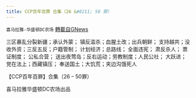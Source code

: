 ```yaml
---
title: CCP百年百罪 合集（26 &#8211; 50 罪）
---
```

`喜马拉雅-华盛顿DC农场` [轉載自GNews](https://gnews.org/zh-hans/1560597/)

三区暴乱分裂新疆；承认外蒙； 镇反滥杀；血腥土改；出兵朝鲜； 支持越共；没收外资；三反五反；户籍管制； 计划经济；总路线； 全面违宪； 肃反杀人； 票证制度； 公私合营； 送出夜莺岛；反右运动；劳教制度；人民公社； 大跃进； 党在法上；西藏镇压； 奉送国土；大饥荒；夹边沟饿死人

【CCP百年百罪】合集（26 – 50罪）

喜马拉雅华盛顿DC农场出品
